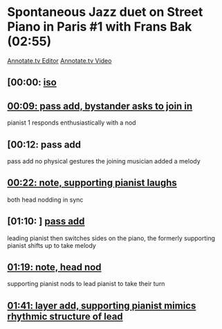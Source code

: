 # Spontaneous Jazz duet on Street Piano in Paris #1 with Frans Bak (02:55)

[Annotate.tv Editor](https://annotate.tv/videos/63d2d2ee8330d10008271637)
[Annotate.tv Video](https://annotate.tv/watch/63d2d2ee8330d10008271637)



## [00:00: [iso](https://annotate.tv/watch/63d2d2ee8330d10008271637?annotationId=63e67d6d119fb50008f87599)




## [00:09: pass add, bystander asks to join in](https://annotate.tv/watch/63d2d2ee8330d10008271637?annotationId=63e67d4f27a467000822d128)

pianist 1 responds enthusiastically with a nod


## [00:12: pass add [](https://annotate.tv/watch/63d2d2ee8330d10008271637?annotationId=63e67dd1af48da00086735d0)

pass add
no physical gestures
the joining musician added a melody


## [00:22: note, supporting pianist laughs](https://annotate.tv/watch/63d2d2ee8330d10008271637?annotationId=63e67e3827a467000822d129)

both head nodding in sync


## [01:10: ] [ pass add](https://annotate.tv/watch/63d2d2ee8330d10008271637?annotationId=63e67ecfe1cdab000876fab1)

leading pianist then switches sides on the piano, the formerly supporting pianist shifts up to take melody


## [01:19: note, head nod](https://annotate.tv/watch/63d2d2ee8330d10008271637?annotationId=63e67f1daf48da00086735d2)

supporting pianist nods to lead pianist to take their turn


## [01:41: layer add, supporting pianist mimics rhythmic structure of lead](https://annotate.tv/watch/63d2d2ee8330d10008271637?annotationId=63e67f5d119fb50008f8759a)



